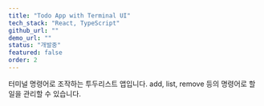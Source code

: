 ```yaml
---
title: "Todo App with Terminal UI"
tech_stack: "React, TypeScript"
github_url: ""
demo_url: ""
status: "개발중"
featured: false
order: 2
---
```


터미널 명령어로 조작하는 투두리스트 앱입니다.
add, list, remove 등의 명령어로 할 일을 관리할 수 있습니다. 